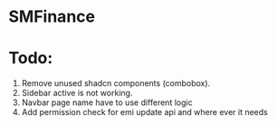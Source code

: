 # SMFinance

# Todo:
1. Remove unused shadcn components (combobox).
2. Sidebar active is not working.
3. Navbar page name have to use different logic
4. Add permission check for emi update api and where ever it needs
